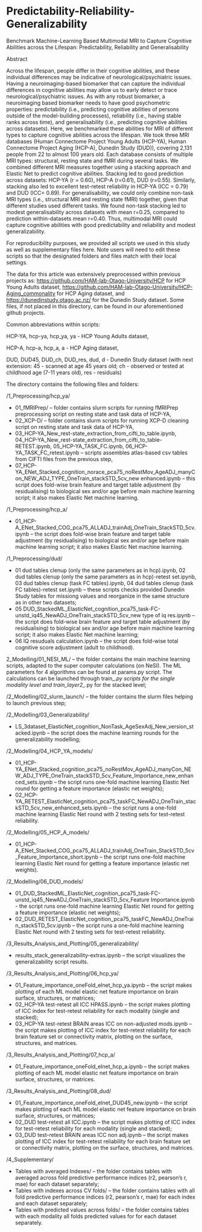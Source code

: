 # Predictability-Reliability-Generalizability

Benchmark Machine-Learning Based Multimodal MRI to Capture Cognitive Abilities across the Lifespan: Predictability, Reliability and Generalisability

Abstract

Across the lifespan, people differ in their cognitive abilities, and these individual differences may be indicative of neurological/psychiatric issues. Having a neuroimaging-based biomarker that can capture the individual differences in cognitive abilities may allow us to early detect or trace neurological/psychiatric issues. As with any robust biomarker, a neuroimaging based biomarker needs to have good psychometric properties: predictability (i.e., predicting cognitive abilities of persons outside of the model-building processes), reliability (i.e., having stable ranks across time), and generalisability (i.e., predicting cognitive abilities across datasets). Here, we benchmarked these abilities for MRI of different types to capture cognitive abilities across the lifespan. We took three MRI databases (Human Connectome Project Young Adults (HCP-YA), Human Connectome Project Aging (HCP-A), Dunedin Study (DUD)), covering 2,131 people from 22 to almost 100 years old. Each database consists of multiple MRI types: structural, resting state and fMRI during several tasks. We combined different MRI measures together using a stacking approach and Elastic Net to predict cognitive abilities. Stacking led to good prediction across datasets: HCP-YA (r = 0.60), HCP-A (r=0.61), DUD (r=0.55). Similarly, stacking also led to excellent test-retest reliability in HCP-YA (ICC = 0.79) and DUD (ICC= 0.89). For generalisability, we could only combine non-task MRI types (i.e., structural MRI and resting state fMRI) together, given that different studies used different tasks. We found non-task stacking led to modest generalisability across datasets with mean r=0.25, compared to prediction within-datasets mean r=0.40. Thus, multimodal MRI could capture cognitive abilities with good predictability and reliability and modest generalizability.




For reproducibility purposes, we provided all scripts we used in this study as well as supplementary files here.
Note users will need to edit these scripts so that the designated folders and files match with their local settings.

The data for this article was extensively preprocessed within previous projects as: https://github.com/HAM-lab-Otago-University/HCP for HCP Young Adults dataset, https://github.com/HAM-lab-Otago-University/HCP-Aging_commonality for HCP Aging dataset, and https://dunedinstudy.otago.ac.nz/ for the Dunedin Study dataset.
Some files, if not placed in this directory, can be found in our aforementioned github projects.

Common abbreviations within scripts:

HCP-YA, hcp-ya, hcp_ya, ya - HCP Young Adults dataset,

HCP-A, hcp-a, hcp_a, a - HCP Aging dataset,

DUD, DUD45, DUD_ch, DUD_res, dud, d - Dunedin Study dataset (with next extension: 45 - scanned at age 45 years old; ch - observed or tested at childhood age (7-11 years old), res - residuals)



The directory contains the following files and folders:


/1_Preprocessing/hcp_ya/
 - 01_fMRIPrep/ – folder contains slurm scripts for running fMRIPrep preprocessing script on resting state and task data of HCP-YA,
 - 02_XCP-D/ – folder contains slurm scripts for running XCP-D cleaning script on resting state and task data of HCP-YA,
 - 03_HCP-YA_New_rest-state_extraction_from_cifti_to_table.ipynb, 04_HCP-YA_New_rest-state_extraction_from_cifti_to_table-RETEST.ipynb, 05_HCP-YA_TASK_FC.ipynb, 06_HCP-YA_TASK_FC_retest.ipynb – scripts assembles atlas-based csv tables from CIFTI files from the previous step,
 - 07_HCP-YA_ENet_Stacked_cognition_norace_pca75_noRestMov_AgeADJ_manyCon_NEW_ADJ_TYPE_OneTrain_stackSTD_5cv_new enhanced.ipynb – this script does fold-wise brain feature and target table adjustment (by residualising) to biological sex and/or age before main machine learning script; it also makes Elastic Net machine learning.

/1_Preprocessing/hcp_a/
 - 01_HCP-A_ENet_Stacked_COG_pca75_ALLADJ_trainAdj_OneTrain_StackSTD_5cv.ipynb – the script does fold-wise brain feature and target table adjustment (by residualising) to biological sex and/or age before main machine learning script; it also makes Elastic Net machine learning.

/1_Preprocessing/dud/
 - 01 dud tables clenup (only the same parameters as in hcp).ipynb, 02 dud tables clenup (only the same parameters as in hcp)-retest set.ipynb, 03 dud tables clenup (task FC tables).ipynb, 04 dud tables clenup (task FC tables)-retest set.ipynb – these scripts checks provided Dunedin Study tables for missiong values and reorganize in the same structure as in other two datasets;
 - 05 DUD_StackedML_ElasticNet_cognition_pca75_task-FC-unstd_iq45_NewADJ_OneTrain_stackSTD_5cv_new type of iq res.ipynb – the script does fold-wise brain feature and target table adjustment (by residualising) to biological sex and/or age before main machine learning script; it also makes Elastic Net machine learning;
 - 06 IQ resuduals calculation.ipynb – the script does fold-wise total cognitive score adjustment (adult to childhood).

2_Modelling/01_NESI_ML/ – the folder contains the main machine learning scripts, adapted to the super computer calculations (on NeSI). The ML parameters for 4 algorithms can be found at params.py script. The calculations can be launched through train_*.py scripts for the single modality level and train_layer2_*.py for the stacked level;

/2_Modelling/02_slurm_launch/ – the folder contains the slurm files helping to launch previous step;

/2_Modelling/03_Generalizability/
 - LS_3dataset_ElasticNet_cognition_NonTask_AgeSexAdj_New_version_stacked.ipynb – the script does the machine learning rounds for the generalizability modelling;

/2_Modelling/04_HCP_YA_models/
 - 01_HCP-YA_ENet_Stacked_cognition_pca75_noRestMov_AgeADJ_manyCon_NEW_ADJ_TYPE_OneTrain_stackSTD_5cv_Feature_Importance_new_enhanced_sets.ipynb – the script runs one-fold machine learning Elastic Net round for getting a feature importance (elastic net weights);
 - 02_HCP-YA_RETEST_ElasticNet_cognition_pca75_taskFC_NewADJ_OneTrain_stackSTD_5cv_new_enhanced_sets.ipynb – the script runs a one-fold machine learning Elastic Net round with 2 testing sets for test-retest reliability.

/2_Modelling/05_HCP_A_models/
 - 01_HCP-A_ENet_Stacked_COG_pca75_ALLADJ_trainAdj_OneTrain_StackSTD_5cv_Feature_Importance_short.ipynb – the script runs one-fold machine learning Elastic Net round for getting a feature importance (elastic net weights). 

/2_Modelling/06_DUD_models/
 - 01_DUD_StackedML_ElasticNet_cognition_pca75_task-FC-unstd_iq45_NewADJ_OneTrain_stackSTD_5cv_Feature Importance.ipynb - the script runs one-fold machine learning Elastic Net round for getting a feature importance (elastic net weights);
 - 02_DUD_RETEST_ElasticNet_cognition_pca75_taskFC_NewADJ_OneTrain_stackSTD_5cv.ipynb – the script runs a one-fold machine learning Elastic Net round with 2 testing sets for test-retest reliability.

/3_Results_Analysis_and_Plotting/05_generalizability/
 - results_stack_generalizability-extras.ipynb – the script visualizes the generalizability script results.

/3_Results_Analysis_and_Plotting/06_hcp_ya/
 - 01_Feature_importance_oneFold_elnet_hcp_ya.ipynb – the script makes plotting of each ML model elastic net feature importance on brain surface, structures, or matrices;
 - 02_HCP-YA test-retest all ICC HPASS.ipynb – the script makes plotting of ICC index for test-retest reliability for each modality (single and stacked);
 - 03_HCP-YA test-retest BRAIN areas ICC on non-adjusted mods.ipynb – the script makes plotting of ICC index for test-retest reliability for each brain feature set or connectivity matrix, plotting on the surface, structures, and matrices. 

/3_Results_Analysis_and_Plotting/07_hcp_a/
 - 01_Feature_importance_oneFold_elnet_hcp_a.ipynb – the script makes plotting of each ML model elastic net feature importance on brain surface, structures, or matrices.

/3_Results_Analysis_and_Plotting/08_dud/
 - 01_Feature_importance_oneFold_elnet_DUD45_new.ipynb – the script makes plotting of each ML model elastic net feature importance on brain surface, structures, or matrices;
 - 02_DUD test-retest all ICC.ipynb – the script makes plotting of ICC index for test-retest reliability for each modality (single and stacked);
 - 03_DUD test-retest BRAIN areas ICC non adj.ipynb – the script makes plotting of ICC index for test-retest reliability for each brain feature set or connectivity matrix, plotting on the surface, structures, and matrices.

/4_Supplementary/
 - Tables with averaged Indexes/ – the folder contains tables with averaged across fold predictive performance indices (r2, pearson’s r, mae) for each dataset separately;
 - Tables with indexes across CV folds/ – the folder contains tables with all fold predictive performance indices (r2, pearson’s r, mae) for each index and each dataset separately;
 - Tables with predicted values across folds/ – the folder contains tables with each modality all folds predicted values for for each dataset separately.
